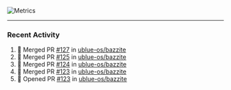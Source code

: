 ![Metrics](https://metrics.lecoq.io/KyleGospo?template=classic&base=header%2C%20activity%2C%20community%2C%20repositories%2C%20metadata&base.indepth=false&base.hireable=false&base.skip=false&config.timezone=America%2FLos_Angeles)

---
### Recent Activity
<!--START_SECTION:activity-->
1. 🎉 Merged PR [#127](https://github.com/ublue-os/bazzite/pull/127) in [ublue-os/bazzite](https://github.com/ublue-os/bazzite)
2. 🎉 Merged PR [#125](https://github.com/ublue-os/bazzite/pull/125) in [ublue-os/bazzite](https://github.com/ublue-os/bazzite)
3. 🎉 Merged PR [#124](https://github.com/ublue-os/bazzite/pull/124) in [ublue-os/bazzite](https://github.com/ublue-os/bazzite)
4. 🎉 Merged PR [#123](https://github.com/ublue-os/bazzite/pull/123) in [ublue-os/bazzite](https://github.com/ublue-os/bazzite)
5. 💪 Opened PR [#123](https://github.com/ublue-os/bazzite/pull/123) in [ublue-os/bazzite](https://github.com/ublue-os/bazzite)
<!--END_SECTION:activity-->
